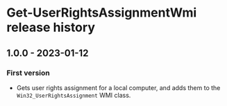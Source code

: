 # Get-UserRightsAssignmentWmi release history

## 1.0.0 - 2023-01-12

### First version

* Gets user rights assignment for a local computer, and adds them to the `Win32_UserRightsAssignment` WMI class.
